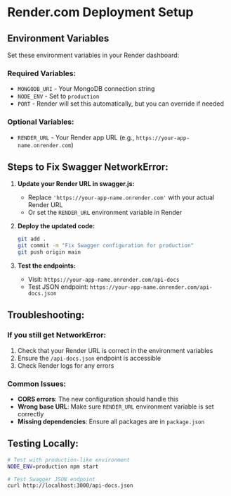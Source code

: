 # Render.com Deployment Setup

## Environment Variables

Set these environment variables in your Render dashboard:

### Required Variables:
- `MONGODB_URI` - Your MongoDB connection string
- `NODE_ENV` - Set to `production`
- `PORT` - Render will set this automatically, but you can override if needed

### Optional Variables:
- `RENDER_URL` - Your Render app URL (e.g., `https://your-app-name.onrender.com`)

## Steps to Fix Swagger NetworkError:

1. **Update your Render URL in swagger.js:**
   - Replace `'https://your-app-name.onrender.com'` with your actual Render URL
   - Or set the `RENDER_URL` environment variable in Render

2. **Deploy the updated code:**
   ```bash
   git add .
   git commit -m "Fix Swagger configuration for production"
   git push origin main
   ```

3. **Test the endpoints:**
   - Visit: `https://your-app-name.onrender.com/api-docs`
   - Test JSON endpoint: `https://your-app-name.onrender.com/api-docs.json`

## Troubleshooting:

### If you still get NetworkError:
1. Check that your Render URL is correct in the environment variables
2. Ensure the `/api-docs.json` endpoint is accessible
3. Check Render logs for any errors

### Common Issues:
- **CORS errors**: The new configuration should handle this
- **Wrong base URL**: Make sure `RENDER_URL` environment variable is set correctly
- **Missing dependencies**: Ensure all packages are in `package.json`

## Testing Locally:
```bash
# Test with production-like environment
NODE_ENV=production npm start

# Test Swagger JSON endpoint
curl http://localhost:3000/api-docs.json
```
